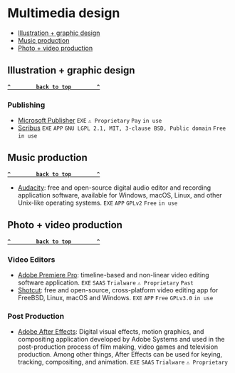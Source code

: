 # Multimedia design

- [Illustration + graphic design](#illustration--graphic-design)
- [Music production](#music-production)
- [Photo + video production](#photo--video-production)


## Illustration + graphic design ## 
**[`^        back to top        ^`](#)**

### Publishing ###
- [Microsoft Publisher](https://www.microsoft.com/fr-fr/microsoft-365/publisher) `EXE` `⚠ Proprietary` `Pay` `in use`
- [Scribus](https://www.scribus.net/) `EXE` `APP` `GNU LGPL 2.1, MIT, 3-clause BSD, Public domain` `Free` `in use`

## Music production ##
**[`^        back to top        ^`](#)**
- [Audacity](https://www.audacityteam.org/): free and open-source digital audio editor and recording application software, available for Windows, macOS, Linux, and other Unix-like operating systems. `EXE` `APP` `GPLv2` `Free` `in use`

## Photo + video production ##
**[`^        back to top        ^`](#)**
### Video Editors ###
- [Adobe Premiere Pro](https://www.adobe.com/products/premiere.html): timeline-based and non-linear video editing software application. `EXE` `SAAS` `Trialware` `⚠ Proprietary` `Past`
- [Shotcut](https://shotcut.org/): free and open-source, cross-platform video editing app for FreeBSD, Linux, macOS and Windows. `EXE` `APP` `Free` `GPLv3.0` `in use`

### Post Production ###
- [Adobe After Effects](https://www.adobe.com/products/aftereffects.html): Digital visual effects, motion graphics, and compositing application developed by Adobe Systems and used in the post-production process of film making, video games and television production. Among other things, After Effects can be used for keying, tracking, compositing, and animation. `EXE` `SAAS`  `Trialware` `⚠ Proprietary`


